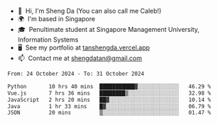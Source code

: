 <!---
tan-sd/tan-sd is a ✨ special ✨ repository because its `README.md` (this file) appears on your GitHub profile.
You can click the Preview link to take a look at your changes.
--->
- 👋  Hi, I'm Sheng Da (You can also call me Caleb!)
- 🌍  I'm based in Singapore
- 🎓  Penultimate student at Singapore Management University, Information Systems
- 🖥️  See my portfolio at [tanshengda.vercel.app](https://tanshengda.vercel.app/)
- 📫  Contact me at [shengdatan@gmail.com](mailto:shengdatan@gmail.com)

<!--START_SECTION:waka-->

```txt
From: 24 October 2024 - To: 31 October 2024

Python       10 hrs 40 mins  ███████████▓░░░░░░░░░░░░░   46.29 %
Vue.js       7 hrs 36 mins   ████████▒░░░░░░░░░░░░░░░░   32.98 %
JavaScript   2 hrs 20 mins   ██▓░░░░░░░░░░░░░░░░░░░░░░   10.14 %
Java         1 hr 33 mins    █▓░░░░░░░░░░░░░░░░░░░░░░░   06.79 %
JSON         20 mins         ▒░░░░░░░░░░░░░░░░░░░░░░░░   01.47 %
```

<!--END_SECTION:waka-->
